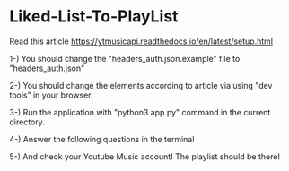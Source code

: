 # Liked-List-To-PlayList

Read this article https://ytmusicapi.readthedocs.io/en/latest/setup.html

1-) You should change the "headers_auth.json.example" file to "headers_auth.json"

2-) You should change the elements according to article via using "dev tools" in your browser.

3-) Run the application with "python3 app.py" command in the current directory.

4-) Answer the following questions in the terminal

5-) And check your Youtube Music account! The playlist should be there!
